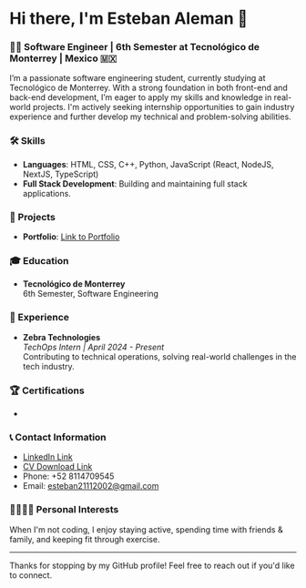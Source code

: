 # Hi there, I'm Esteban Aleman 👋

### 👨‍💻 Software Engineer | 6th Semester at Tecnológico de Monterrey | Mexico 🇲🇽

I’m a passionate software engineering student, currently studying at Tecnológico de Monterrey. With a strong foundation in both front-end and back-end development, I’m eager to apply my skills and knowledge in real-world projects. I'm actively seeking internship opportunities to gain industry experience and further develop my technical and problem-solving abilities.

### 🛠️ Skills
- **Languages**: HTML, CSS, C++, Python, JavaScript (React, NodeJS, NextJS, TypeScript)
- **Full Stack Development**: Building and maintaining full stack applications.
  
### 📂 Projects
- **Portfolio**: [Link to Portfolio](#)
  
### 🎓 Education
- **Tecnológico de Monterrey**  
  6th Semester, Software Engineering

### 💼 Experience
- **Zebra Technologies**  
  _TechOps Intern | April 2024 - Present_  
  Contributing to technical operations, solving real-world challenges in the tech industry.
  
### 🏆 Certifications
- 

### 📞 Contact Information
- [LinkedIn Link](https://www.linkedin.com/in/estebanaleman21/)
- [CV Download Link](#)
- Phone: +52 8114709545
- Email: esteban21112002@gmail.com

### 👨‍👩‍👧‍👦 Personal Interests
When I'm not coding, I enjoy staying active, spending time with friends & family, and keeping fit through exercise.

---

Thanks for stopping by my GitHub profile! Feel free to reach out if you'd like to connect.
